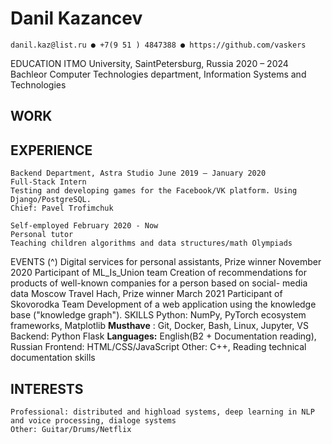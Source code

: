 # Danil Kazancev

```
danil.kaz@list.ru ● +7(9 51 ) 4847388 ● https://github.com/vaskers
```
EDUCATION ITMO University, Saint­Petersburg, Russia 2020 – 2024
Bachleor
Computer Technologies department, Information Systems and Technologies

## WORK

## EXPERIENCE

```
Backend Department, Astra Studio June 2019 – January 2020
Full-Stack Intern
Testing and developing games for the Facebook/VK platform. Using Django/PostgreSQL.
Chief: Pavel Trofimchuk
```
```
Self-employed February 2020 - Now
Personal tutor
Teaching children algorithms and data structures/math Olympiads
```
EVENTS (^) Digital services for personal assistants, Prize winner November 2020
Participant of ML_Is_Union team
Creation of recommendations for products of well-known companies for a person based on social-
media data
Moscow Travel Hach, Prize winner March 2021
Participant of Skovorodka Team
Development of a web application using the knowledge base ("knowledge graph").
SKILLS Python: NumPy, PyTorch ecosystem frameworks, Matplotlib
**Must­have** : Git, Docker, Bash, Linux, Jupyter, VS
Backend: Python Flask
**Languages:** English(B2 + Documentation reading), Russian
Frontend: HTML/CSS/JavaScript
Other: C++, Reading technical documentation skills

## INTERESTS

```
Professional: distributed and highload systems, deep learning in NLP and voice processing, dialoge systems
Other: Guitar/Drums/Netflix
```

